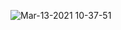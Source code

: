 ![Mar-13-2021 10-37-51](https://user-images.githubusercontent.com/28689503/111037234-dab6da80-83e8-11eb-9f26-d3c5e13d4b80.gif)
